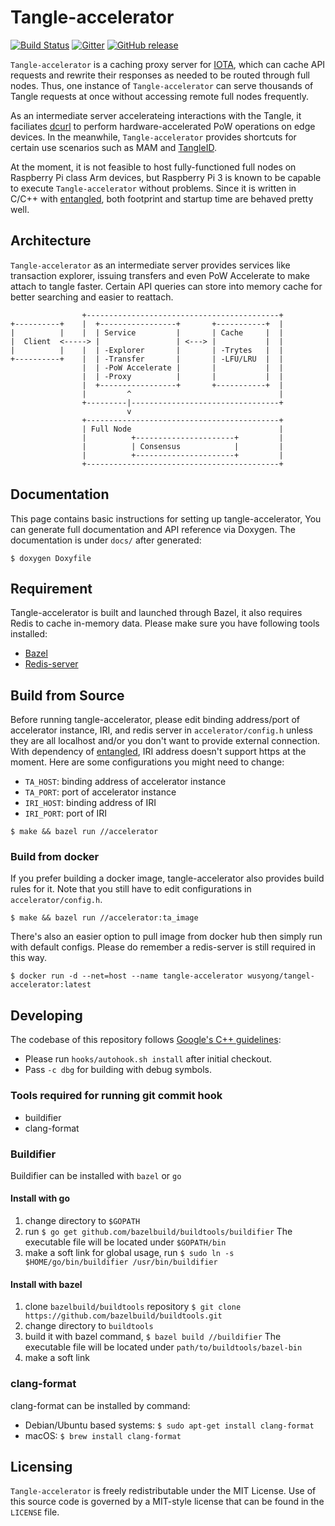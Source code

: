 # Tangle-accelerator

[![Build Status](https://badge.buildkite.com/0deb4c46f2f69363e4d326014843b92853733f243f379c70b5.svg)](https://buildkite.com/dltcollab/tangle-accelerator-test) [![Gitter](https://img.shields.io/gitter/room/DLTcollab/tangle-accelerator.svg)](https://gitter.im/DLTcollab/tangle-accelerator) [![GitHub release](https://img.shields.io/github/release-pre/DLTcollab/tangle-accelerator.svg)](https://github.com/DLTcollab/tangle-accelerator/releases)

`Tangle-accelerator` is a caching proxy server for [IOTA](https://www.iota.org/), which
can cache API requests and rewrite their responses as needed to be routed through full
nodes. Thus, one instance of `Tangle-accelerator` can serve thousands of Tangle requests
at once without accessing remote full nodes frequently.

As an intermediate server accelerateing interactions with the Tangle, it faciliates
[dcurl](https://github.com/DLTcollab/dcurl) to perform hardware-accelerated PoW operations
on edge devices. In the meanwhile, `Tangle-accelerator` provides shortcuts for certain
use scenarios such as MAM and [TangleID](https://github.com/TangleID).

At the moment, it is not feasible to host fully-functioned full nodes on Raspberry Pi class
Arm devices, but Raspberry Pi 3 is known to be capable to execute `Tangle-accelerator`
without problems. Since it is written in C/C++ with [entangled](https://github.com/iotaledger/entangled),
both footprint and startup time are behaved pretty well.

## Architecture

`Tangle-accelerator` as an intermediate server provides services like transaction explorer, issuing transfers and even PoW Accelerate to make attach to tangle faster. Certain API queries can store into memory cache for better searching and easier to reattach.

```
                +-------------------------------------------+
+----------+    |  +-----------------+       +-----------+  |       
|          |    |  | Service         |       | Cache     |  |
|  Client  <-----> |                 | <---> |           |  |
|          |    |  | -Explorer       |       | -Trytes   |  |
+----------+    |  | -Transfer       |       | -LFU/LRU  |  |
                |  | -PoW Accelerate |       |           |  |
                |  | -Proxy          |       |           |  |
                |  +-----------------+       +-----------+  |
                |         ^                                 |
                +---------|---------------------------------+     
                          v
                +-------------------------------------------+  
                | Full Node                                 |
                |          +----------------------+         |
                |          | Consensus            |         |
                |          +----------------------+         |
                +-------------------------------------------+

```

## Documentation

This page contains basic instructions for setting up tangle-accelerator, You can generate full documentation and API reference via Doxygen. The documentation is under `docs/` after generated:

```
$ doxygen Doxyfile
```

## Requirement

Tangle-accelerator is built and launched through Bazel, it also requires Redis to cache in-memory data. Please make sure you have following tools installed:

* [Bazel](https://docs.bazel.build/versions/master/install.html)
* [Redis-server](https://redis.io/topics/quickstart)

## Build from Source

Before running tangle-accelerator, please edit binding address/port of accelerator instance, IRI, and redis server in `accelerator/config.h` unless they are all localhost and/or you don't want to provide external connection. With dependency of [entangled](https://github.com/iotaledger/entangled), IRI address doesn't support https at the moment. Here are some configurations you might need to change:

* `TA_HOST`: binding address of accelerator instance
* `TA_PORT`: port of accelerator instance
* `IRI_HOST`: binding address of IRI
* `IRI_PORT`: port of IRI

```
$ make && bazel run //accelerator
```

### Build from docker

If you prefer building a docker image, tangle-accelerator also provides build rules for it. Note that you still have to edit configurations in `accelerator/config.h`.

```
$ make && bazel run //accelerator:ta_image
```

There's also an easier option to pull image from docker hub then simply run with default configs. Please do remember a redis-server is still required in this way.

```
$ docker run -d --net=host --name tangle-accelerator wusyong/tangel-accelerator:latest
```

## Developing

The codebase of this repository follows [Google's C++ guidelines](https://google.github.io/styleguide/cppguide.html):
- Please run `hooks/autohook.sh install` after initial checkout.
- Pass `-c dbg` for building with debug symbols.

### Tools required for running git commit hook
- buildifier
- clang-format

### Buildifier
Buildifier can be installed with `bazel` or `go`

#### Install with go
1. change directory to `$GOPATH`
2. run `$ go get github.com/bazelbuild/buildtools/buildifier`
   The executable file will be located under `$GOPATH/bin`
3. make a soft link for global usage, run
   `$ sudo ln -s $HOME/go/bin/buildifier /usr/bin/buildifier`

#### Install with bazel
1. clone `bazelbuild/buildtools` repository
   `$ git clone https://github.com/bazelbuild/buildtools.git`
2. change directory to `buildtools`
3. build it with bazel command, `$ bazel build //buildifier`
   The executable file will be located under `path/to/buildtools/bazel-bin`
4. make a soft link

### clang-format
clang-format can be installed by command:
- Debian/Ubuntu based systems: `$ sudo apt-get install clang-format`
- macOS: `$ brew install clang-format`


## Licensing
`Tangle-accelerator` is freely redistributable under the MIT License. Use of this source
code is governed by a MIT-style license that can be found in the `LICENSE` file.
